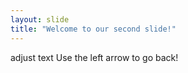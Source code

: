 ```yaml
---
layout: slide
title: "Welcome to our second slide!"
---
```

adjust text
Use the left arrow to go back!
